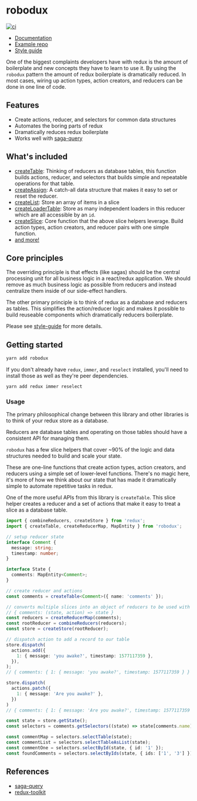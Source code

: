 # robodux

[![ci](https://github.com/neurosnap/robodux/actions/workflows/ci.yml/badge.svg)](https://github.com/neurosnap/robodux/actions/workflows/ci.yml)

- [Documentation](./docs/index.md)
- [Example repo](https://github.com/neurosnap/listifi)
- [Style guide](https://erock.io/2020/01/01/redux-saga-style-guide.html)

One of the biggest complaints developers have with redux is the amount of
boilerplate and new concepts they have to learn to use it. By using the
`robodux` pattern the amount of redux boilerplate is dramatically reduced. In
most cases, wiring up action types, action creators, and reducers can be done in
one line of code.

## Features

- Create actions, reducer, and selectors for common data structures
- Automates the boring parts of redux
- Dramatically reduces redux boilerplate
- Works well with [saga-query](https://github.com/neurosnap/saga-query)

## What's included

- [createTable](./docs/basic-concepts.md#createtable): Thinking of reducers as database tables, this function builds
  actions, reducer, and selectors that builds simple and repeatable operations for
  that table.
- [createAssign](./docs/basic-concepts.md#createassign): A catch-all data structure that makes it easy to set or reset
  the reducer.
- [createList](./docs/basic-concepts.md#createlist): Store an array of items in a slice
- [createLoaderTable](./docs/basic-concepts#createloadertable): Store as many independent loaders in this reducer which
  are all accessible by an `id`.
- [createSlice](./docs/api.md#createslice): Core function that the above slice helpers leverage. Build
  action types, action creators, and reducer pairs with one simple function.
- [and more!](./docs/api.md)

## Core principles

The overriding principle is that effects (like sagas) should be the central
processing unit for all business logic in a react/redux application. We should
remove as much business logic as possible from reducers and instead centralize
them inside of our side-effect handlers.

The other primary principle is to think of redux as a database and reducers as
tables. This simplifies the action/reducer logic and makes it possible to build
reuseable components which dramatically reducers boilerplate.

Please see [style-guide](https://erock.io/redux-saga-style-guide) for more
details.

## Getting started

```bash
yarn add robodux
```

If you don't already have `redux`, `immer`, and `reselect` installed, you'll need to install
those as well as they're peer dependencies.

```bash
yarn add redux immer reselect
```

### Usage

The primary philosophical change between this library and other libraries is to
think of your redux store as a database.

Reducers are database tables and operating on those tables should
have a consistent API for managing them.

`robodux` has a few slice helpers that cover ~90% of the logic and data
structures needed to build and scale your state.

These are one-line functions that create action types, action creators, and
reducers using a simple set of lower-level functions. There's no magic here,
it's more of how we think about our state that has made it dramatically simple
to automate repetitive tasks in redux.

One of the more useful APIs from this library is `createTable`.  This slice
helper creates a reducer and a set of actions that make it easy to treat a
slice as a database table.

```ts
import { combineReducers, createStore } from 'redux';
import { createTable, createReducerMap, MapEntity } from 'robodux';

// setup reducer state
interface Comment {
  message: string;
  timestamp: number;
}

interface State {
  comments: MapEntity<Comment>;
}

// create reducer and actions
const comments = createTable<Comment>({ name: 'comments' });

// converts multiple slices into an object of reducers to be used with combineReducers
// { comments: (state, action) => state }
const reducers = createReducerMap(comments);
const rootReducer = combineReducers(reducers);
const store = createStore(rootReducer);

// dispatch action to add a record to our table
store.dispatch(
  actions.add({
    1: { message: 'you awake?', timestamp: 1577117359 },
  }),
);
// { comments: { 1: { message: 'you awake?', timestamp: 1577117359 } } }

store.dispatch(
  actions.patch({
    1: { message: 'Are you awake?' },
  })
)
// { comments: { 1: { message: 'Are you awake?', timestamp: 1577117359 } } }

const state = store.getState();
const selectors = comments.getSelectors((state) => state[comments.name]);

const commentMap = selectors.selectTable(state);
const commentList = selectors.selectTableAsList(state);
const commentOne = selectors.selectById(state, { id: '1' });
const foundComments = selectors.selectByIds(state, { ids: ['1', '3'] });
```

## References

- [saga-query](https://github.com/neurosnap/saga-query)
- [redux-toolkit](https://redux-toolkit.js.org/)
